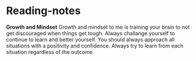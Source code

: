 # Reading-notes
**Growth and Mindset**
Growth and mindset to me is training your brain to not get discouraged when things get tough. 
Always challange yourself to continue to learn and better yourself. 
You should always approach all situations with a positivity and confidence. 
Always try to learn from each situation regardless of the outcome. 
